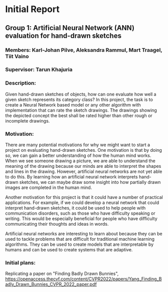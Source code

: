# Initial Report

## Group 1: Artificial Neural Network (ANN) evaluation for hand-drawn sketches 

### Members: Karl-Johan Pilve, Aleksandra Rammul, Mart Traagel, Tiit Vaino

### Supervisor: Tarun Khajuria

### Description:
Given hand-drawn sketches of objects, how can one evaluate how well a given sketch represents 
its category class? In this project, the task is to create a Neural Network based model or any 
other algorithm with implementation that can rate the sketch drawings. The drawings showing the 
depicted concept the best shall be rated higher than other rough or incomplete drawings. 


### Motivation:

There are many potential motivations for why we might want to start a project on evaluating 
hand-drawn sketches. One motivation is that by doing so, we can gain a better 
understanding of how the human mind works. When we see someone drawing a picture, we are able to 
understand the meaning of the drawing because our minds are able to interpret the shapes and 
lines in the drawing. However, artificial neural networks are not yet able to do this. By learning how
an artificial neural network interprets hand-drawn sketches, we can maybe draw some insight into how 
partially drawn images are completed in the human mind.

Another motivation for this project is that it could have a number of practical applications. 
For example, if we could develop a neural network that could interpret hand-drawn sketches, 
it could be used to help people with communication disorders, such as those who have difficulty 
speaking or writing. This would be especially beneficial for people who have difficulty communicating 
their thoughts and ideas in words.

Artificial neural networks are interesting to learn about because they can be used to tackle problems that are difficult for traditional machine learning algorithms.
They can be used to create models that are interpretable by humans and can be used to create systems that are adaptive.
### Initial plans:

Replicating a paper on "Finding Badly Drawn Bunnies", https://openaccess.thecvf.com/content/CVPR2022/papers/Yang_Finding_Badly_Drawn_Bunnies_CVPR_2022_paper.pdf